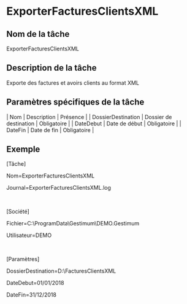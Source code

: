 # ExporterFacturesClientsXML
## Nom de la tâche


ExporterFacturesClientsXML


## Description de la tâche


Exporte des factures et avoirs clients au format XML


## Paramètres spécifiques de la tâche








| Nom | Description | Présence |
| DossierDestination | Dossier de destination | Obligatoire |
| DateDebut | Date de début | Obligatoire |
| DateFin | Date de fin | Obligatoire |


## Exemple


[Tâche]


Nom=ExporterFacturesClientsXML


Journal=ExporterFacturesClientsXML.log


 


[Société]


Fichier=C:\ProgramData\Gestimum\DEMO.Gestimum


Utilisateur=DEMO


 


[Paramètres]


DossierDestination=D:\FacturesClientsXML


DateDebut=01/01/2018


DateFin=31/12/2018


